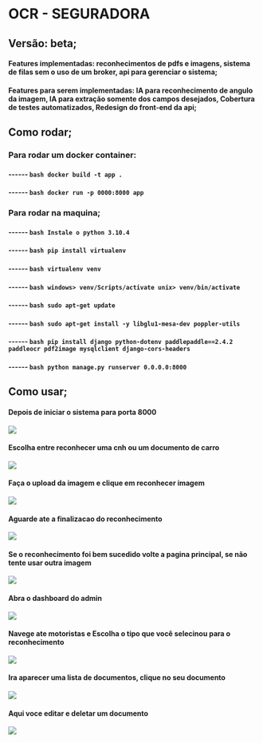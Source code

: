 # OCR - SEGURADORA

## Versão: beta;

#### Features implementadas: reconhecimentos de pdfs e imagens, sistema de filas sem o uso de um broker, api para gerenciar o sistema;
#### Features para serem implementadas: IA para reconhecimento de angulo da imagem, IA para extração somente dos campos desejados, Cobertura de testes automatizados, Redesign do front-end da api;

## Como rodar;

### Para rodar um docker container:
#### ------ ```bash docker build -t app . ```
#### ------ ```bash docker run -p 0000:8000 app  ```

### Para rodar na maquina;

#### ------ ```bash Instale o python 3.10.4 ```
#### ------ ```bash pip install virtualenv ```
#### ------ ```bash virtualenv venv ```
#### ------ ```bash windows> venv/Scripts/activate unix> venv/bin/activate ```
#### ------ ```bash sudo apt-get update ```
#### ------ ```bash sudo apt-get install -y libglu1-mesa-dev poppler-utils ```
#### ------ ```bash pip install django python-dotenv paddlepaddle==2.4.2 paddleocr pdf2image mysqlclient django-cors-headers ```
#### ------ ```bash python manage.py runserver 0.0.0.0:8000 ```

## Como usar;

#### Depois de iniciar o sistema para porta 8000
![](https://github.com/fabio2JA/ChatBotSeguradoraV1/blob/main/OCR/ocr-ai/imagens/Screenshot_15.png)

#### Escolha entre reconhecer uma cnh ou um documento de carro
![](https://github.com/fabio2JA/ChatBotSeguradoraV1/blob/main/OCR/ocr-ai/imagens/Screenshot_16.png)

#### Faça o upload da imagem e clique em reconhecer imagem
![](https://github.com/fabio2JA/ChatBotSeguradoraV1/blob/main/OCR/ocr-ai/imagens/Screenshot_17.png)

#### Aguarde ate a finalizacao do reconhecimento
![](https://github.com/fabio2JA/ChatBotSeguradoraV1/blob/main/OCR/ocr-ai/imagens/Screenshot_18.png)

#### Se o reconhecimento foi bem sucedido volte a pagina principal, se não tente usar outra imagem
![](https://github.com/fabio2JA/ChatBotSeguradoraV1/blob/main/OCR/ocr-ai/imagens/Screenshot_19.png)

#### Abra o dashboard do admin
![](https://github.com/fabio2JA/ChatBotSeguradoraV1/blob/main/OCR/ocr-ai/imagens/Screenshot_20.png)

#### Navege ate motoristas e Escolha o tipo que você selecinou para o reconhecimento
![](https://github.com/fabio2JA/ChatBotSeguradoraV1/blob/main/OCR/ocr-ai/imagens/Screenshot_21.png)

#### Ira aparecer uma lista de documentos, clique no seu documento
![](https://github.com/fabio2JA/ChatBotSeguradoraV1/blob/main/OCR/ocr-ai/imagens/Screenshot_22.png)

#### Aqui voce editar e deletar um documento
![](https://github.com/fabio2JA/ChatBotSeguradoraV1/blob/main/OCR/ocr-ai/imagens/Screenshot_23.png)

